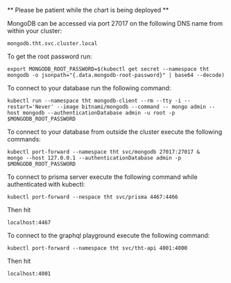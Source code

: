 ** Please be patient while the chart is being deployed **

MongoDB can be accessed via port 27017 on the following DNS name from within your cluster:

    mongodb.tht.svc.cluster.local

To get the root password run:

    export MONGODB_ROOT_PASSWORD=$(kubectl get secret --namespace tht mongodb -o jsonpath="{.data.mongodb-root-password}" | base64 --decode)

To connect to your database run the following command:

    kubectl run --namespace tht mongodb-client --rm --tty -i --restart='Never' --image bitnami/mongodb --command -- mongo admin --host mongodb --authenticationDatabase admin -u root -p $MONGODB_ROOT_PASSWORD

To connect to your database from outside the cluster execute the following commands:

    kubectl port-forward --namespace tht svc/mongodb 27017:27017 &
    mongo --host 127.0.0.1 --authenticationDatabase admin -p $MONGODB_ROOT_PASSWORD

To connect to prisma server execute the following command while authenticated with kubectl:

    kubectl port-forward --nespace tht svc/prisma 4467:4466
    
Then hit 
    
    localhost:4467

To connect to the graphql playground execute the following command:

    kubectl port-forward --namespace tht svc/tht-api 4001:4000
    
Then hit

    localhost:4001
